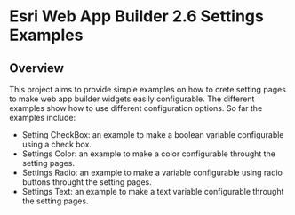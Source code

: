 # Esri Web App Builder 2.6 Settings Examples

## Overview

This project aims to provide simple examples on how to crete setting pages to make web app builder widgets easily configurable. The different examples show how to use different configuration options. So far the examples include:

* Setting CheckBox: an example to make a boolean variable configurable using a check box.
* Settings Color: an example to make a color configurable throught the setting pages.
* Settings Radio: an example to make a variable configurable using radio buttons throught the setting pages.
* Settings Text: an example to make a text variable configurable throught the setting pages.
